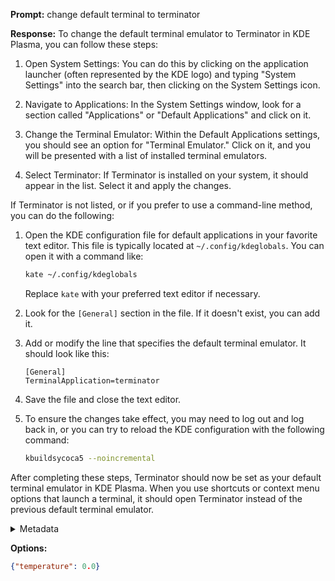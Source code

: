 **Prompt:**
change default terminal to terminator


**Response:**
To change the default terminal emulator to Terminator in KDE Plasma, you can follow these steps:

1. Open System Settings: You can do this by clicking on the application launcher (often represented by the KDE logo) and typing "System Settings" into the search bar, then clicking on the System Settings icon.

2. Navigate to Applications: In the System Settings window, look for a section called "Applications" or "Default Applications" and click on it.

3. Change the Terminal Emulator: Within the Default Applications settings, you should see an option for "Terminal Emulator." Click on it, and you will be presented with a list of installed terminal emulators.

4. Select Terminator: If Terminator is installed on your system, it should appear in the list. Select it and apply the changes.

If Terminator is not listed, or if you prefer to use a command-line method, you can do the following:

1. Open the KDE configuration file for default applications in your favorite text editor. This file is typically located at `~/.config/kdeglobals`. You can open it with a command like:

   ```sh
   kate ~/.config/kdeglobals
   ```

   Replace `kate` with your preferred text editor if necessary.

2. Look for the `[General]` section in the file. If it doesn't exist, you can add it.

3. Add or modify the line that specifies the default terminal emulator. It should look like this:

   ```
   [General]
   TerminalApplication=terminator
   ```

4. Save the file and close the text editor.

5. To ensure the changes take effect, you may need to log out and log back in, or you can try to reload the KDE configuration with the following command:

   ```sh
   kbuildsycoca5 --noincremental
   ```

After completing these steps, Terminator should now be set as your default terminal emulator in KDE Plasma. When you use shortcuts or context menu options that launch a terminal, it should open Terminator instead of the previous default terminal emulator.

<details><summary>Metadata</summary>

- Duration: 36001 ms
- Datetime: 2023-12-21T11:30:29.776398
- Model: gpt-4-1106-preview

</details>

**Options:**
```json
{"temperature": 0.0}
```

